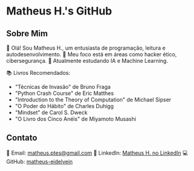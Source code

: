# Matheus H.'s GitHub

## Sobre Mim

👋 Olá! Sou Matheus H., um entusiasta de programação, leitura e autodesenvolvimento. 
🎯 Meu foco está em áreas como hacker ético, cibersegurança.
🚀 Atualmente estudando IA e Machine Learning.

📚 Livros Recomendados:

- "Técnicas de Invasão" de Bruno Fraga
- "Python Crash Course" de Eric Matthes
- "Introduction to the Theory of Computation" de Michael Sipser
- "O Poder do Hábito" de Charles Duhigg
- "Mindset" de Carol S. Dweck
- "O Livro dos Cinco Anéis" de Miyamoto Musashi


## Contato

📧 Email: [matheus.ptes@gmail.com](mailto:matheus.ptes@gmail.com)
🔗 LinkedIn: [Matheus H. no LinkedIn](https://www.linkedin.com/in/matheus-henrique-7b2689240/)
💻 GitHub: [matheus-eidelvein](https://github.com/matheus-eidelvein)
